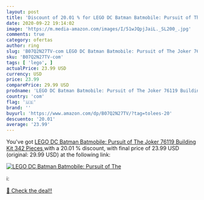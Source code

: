 ```yaml
---
layout: post
title: 'Discount of 20.01 % for LEGO DC Batman Batmobile: Pursuit of The'
date: 2020-09-22 19:14:02
image: 'https://m.media-amazon.com/images/I/51wJQpjJaiL._SL200_.jpg'
comments: true
category: ofertas
author: ring
slug: 'B07Q2N27TV-com LEGO DC Batman Batmobile: Pursuit of The Joker 76119...'
sku: 'B07Q2N27TV-com'
tags: [ 'lego', ]
actualPrice: 23.99 USD
currency: USD
price: 23.99
comparePrice: 29.99 USD
prodname: 'LEGO DC Batman Batmobile: Pursuit of The Joker 76119 Building Kit  342 Pieces '
country: 'com'
flag: '🇺🇸'
brand: ''
buyurl: 'https://www.amazon.com/dp/B07Q2N27TV/?tag=tolees-20'
descuento: '20.01'
average: '23.99'
---
```


You've got [LEGO DC Batman Batmobile: Pursuit of The Joker 76119 Building Kit  342 Pieces ](https://www.amazon.com/dp/B07Q2N27TV/?tag=tolees-20) with a  20.01 % discount, with final price of 23.99 USD (original: 29.99 USD) at the following link:

[![LEGO DC Batman Batmobile: Pursuit of The](https://m.media-amazon.com/images/I/51wJQpjJaiL._SL200_.jpg)](https://www.amazon.com/dp/B07Q2N27TV/?tag=tolees-20)

ℹ️:


[🛒 Check the deal!!](https://www.amazon.com/dp/B07Q2N27TV/?tag=tolees-20)

